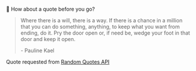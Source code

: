 📣 How about a quote before you go?

> Where there is a will, there is a way. If there is a chance in a million that you can do something, anything, to keep what you want from ending, do it. Pry the door open or, if need be, wedge your foot in that door and keep it open.
>
> <p>- Pauline Kael</p>

Quote requested from [Random Quotes API](https://github.com/lukePeavey/quotable)
